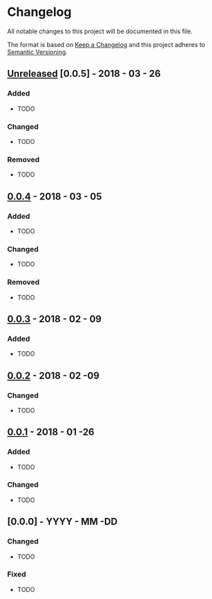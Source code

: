 # Changelog
All notable changes to this project will be documented in this file.

The format is based on [Keep a Changelog](http://keepachangelog.com/en/1.0.0/)
and this project adheres to [Semantic Versioning](http://semver.org/spec/v2.0.0.html).

## [Unreleased] [0.0.5] - 2018 - 03 - 26
### Added
- TODO

### Changed
- TODO

### Removed
- TODO

## [0.0.4] - 2018 - 03 - 05
### Added
- TODO

### Changed
- TODO

### Removed
- TODO

## [0.0.3] - 2018 - 02 - 09
### Added
- TODO

## [0.0.2] - 2018 - 02 -09
### Changed
- TODO

## [0.0.1] - 2018 - 01 -26
### Added
- TODO

### Changed
- TODO

## [0.0.0] - YYYY - MM -DD
### Changed
- TODO

### Fixed
- TODO


[Unreleased]: https://github.com/olivierlacan/keep-a-changelog/compare/v0.0.4...HEAD
[0.0.4]: https://github.com/olivierlacan/keep-a-changelog/compare/v0.0.3...v0.0.4
[0.0.3]: https://github.com/olivierlacan/keep-a-changelog/compare/v0.0.2...v0.0.3
[0.0.2]: https://github.com/olivierlacan/keep-a-changelog/compare/v0.0.1...v0.0.2
[0.0.1]: https://github.com/olivierlacan/keep-a-changelog/compare/v0.0.0...v0.0.1
